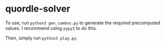 # quordle-solver

To use, run `python3 gen_combos.py` to generate the required precomputed values. I recommend
using `pypy3` to do this.

Then, simply run `python3 play.py`.
